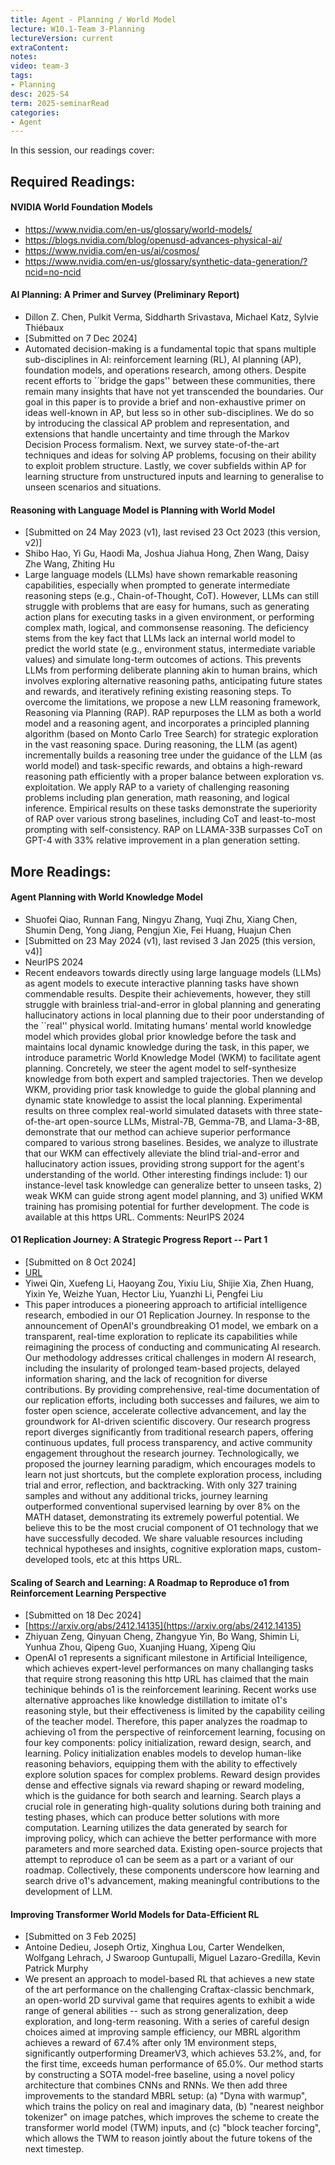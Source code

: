 ```yaml
---
title: Agent - Planning / World Model   
lecture: W10.1-Team 3-Planning
lectureVersion: current
extraContent: 
notes: 
video: team-3
tags:
- Planning
desc: 2025-S4
term: 2025-seminarRead
categories:
- Agent 
---
```



In this session, our readings cover: 

## Required Readings: 


#### NVIDIA World Foundation Models
+ https://www.nvidia.com/en-us/glossary/world-models/
+ https://blogs.nvidia.com/blog/openusd-advances-physical-ai/
+ https://www.nvidia.com/en-us/ai/cosmos/
+ https://www.nvidia.com/en-us/glossary/synthetic-data-generation/?ncid=no-ncid



#### AI Planning: A Primer and Survey (Preliminary Report)
+ Dillon Z. Chen, Pulkit Verma, Siddharth Srivastava, Michael Katz, Sylvie Thiébaux
+ [Submitted on 7 Dec 2024]
+ Automated decision-making is a fundamental topic that spans multiple sub-disciplines in AI: reinforcement learning (RL), AI planning (AP), foundation models, and operations research, among others. Despite recent efforts to ``bridge the gaps'' between these communities, there remain many insights that have not yet transcended the boundaries. Our goal in this paper is to provide a brief and non-exhaustive primer on ideas well-known in AP, but less so in other sub-disciplines. We do so by introducing the classical AP problem and representation, and extensions that handle uncertainty and time through the Markov Decision Process formalism. Next, we survey state-of-the-art techniques and ideas for solving AP problems, focusing on their ability to exploit problem structure. Lastly, we cover subfields within AP for learning structure from unstructured inputs and learning to generalise to unseen scenarios and situations.
  

#### Reasoning with Language Model is Planning with World Model
+ [Submitted on 24 May 2023 (v1), last revised 23 Oct 2023 (this version, v2)]
+ Shibo Hao, Yi Gu, Haodi Ma, Joshua Jiahua Hong, Zhen Wang, Daisy Zhe Wang, Zhiting Hu
+ Large language models (LLMs) have shown remarkable reasoning capabilities, especially when prompted to generate intermediate reasoning steps (e.g., Chain-of-Thought, CoT). However, LLMs can still struggle with problems that are easy for humans, such as generating action plans for executing tasks in a given environment, or performing complex math, logical, and commonsense reasoning. The deficiency stems from the key fact that LLMs lack an internal world model to predict the world state (e.g., environment status, intermediate variable values) and simulate long-term outcomes of actions. This prevents LLMs from performing deliberate planning akin to human brains, which involves exploring alternative reasoning paths, anticipating future states and rewards, and iteratively refining existing reasoning steps. To overcome the limitations, we propose a new LLM reasoning framework, Reasoning via Planning (RAP). RAP repurposes the LLM as both a world model and a reasoning agent, and incorporates a principled planning algorithm (based on Monto Carlo Tree Search) for strategic exploration in the vast reasoning space. During reasoning, the LLM (as agent) incrementally builds a reasoning tree under the guidance of the LLM (as world model) and task-specific rewards, and obtains a high-reward reasoning path efficiently with a proper balance between exploration vs. exploitation. We apply RAP to a variety of challenging reasoning problems including plan generation, math reasoning, and logical inference. Empirical results on these tasks demonstrate the superiority of RAP over various strong baselines, including CoT and least-to-most prompting with self-consistency. RAP on LLAMA-33B surpasses CoT on GPT-4 with 33% relative improvement in a plan generation setting.



## More Readings: 

#### Agent Planning with World Knowledge Model
+ Shuofei Qiao, Runnan Fang, Ningyu Zhang, Yuqi Zhu, Xiang Chen, Shumin Deng, Yong Jiang, Pengjun Xie, Fei Huang, Huajun Chen
+ [Submitted on 23 May 2024 (v1), last revised 3 Jan 2025 (this version, v4)]
+ NeurIPS 2024
+ Recent endeavors towards directly using large language models (LLMs) as agent models to execute interactive planning tasks have shown commendable results. Despite their achievements, however, they still struggle with brainless trial-and-error in global planning and generating hallucinatory actions in local planning due to their poor understanding of the ``real'' physical world. Imitating humans' mental world knowledge model which provides global prior knowledge before the task and maintains local dynamic knowledge during the task, in this paper, we introduce parametric World Knowledge Model (WKM) to facilitate agent planning. Concretely, we steer the agent model to self-synthesize knowledge from both expert and sampled trajectories. Then we develop WKM, providing prior task knowledge to guide the global planning and dynamic state knowledge to assist the local planning. Experimental results on three complex real-world simulated datasets with three state-of-the-art open-source LLMs, Mistral-7B, Gemma-7B, and Llama-3-8B, demonstrate that our method can achieve superior performance compared to various strong baselines. Besides, we analyze to illustrate that our WKM can effectively alleviate the blind trial-and-error and hallucinatory action issues, providing strong support for the agent's understanding of the world. Other interesting findings include: 1) our instance-level task knowledge can generalize better to unseen tasks, 2) weak WKM can guide strong agent model planning, and 3) unified WKM training has promising potential for further development. The code is available at this https URL.
Comments:	NeurIPS 2024


  

#### O1 Replication Journey: A Strategic Progress Report -- Part 1
+ [Submitted on 8 Oct 2024]
+ [URL](https://arxiv.org/abs/2410.18982?utm_source=substack&utm_medium=email)
+ Yiwei Qin, Xuefeng Li, Haoyang Zou, Yixiu Liu, Shijie Xia, Zhen Huang, Yixin Ye, Weizhe Yuan, Hector Liu, Yuanzhi Li, Pengfei Liu
+ This paper introduces a pioneering approach to artificial intelligence research, embodied in our O1 Replication Journey. In response to the announcement of OpenAI's groundbreaking O1 model, we embark on a transparent, real-time exploration to replicate its capabilities while reimagining the process of conducting and communicating AI research. Our methodology addresses critical challenges in modern AI research, including the insularity of prolonged team-based projects, delayed information sharing, and the lack of recognition for diverse contributions. By providing comprehensive, real-time documentation of our replication efforts, including both successes and failures, we aim to foster open science, accelerate collective advancement, and lay the groundwork for AI-driven scientific discovery. Our research progress report diverges significantly from traditional research papers, offering continuous updates, full process transparency, and active community engagement throughout the research journey. Technologically, we proposed the journey learning paradigm, which encourages models to learn not just shortcuts, but the complete exploration process, including trial and error, reflection, and backtracking. With only 327 training samples and without any additional tricks, journey learning outperformed conventional supervised learning by over 8\% on the MATH dataset, demonstrating its extremely powerful potential. We believe this to be the most crucial component of O1 technology that we have successfully decoded. We share valuable resources including technical hypotheses and insights, cognitive exploration maps, custom-developed tools, etc at this https URL.



#### Scaling of Search and Learning: A Roadmap to Reproduce o1 from Reinforcement Learning Perspective
+ [Submitted on 18 Dec 2024]
+ [https://arxiv.org/abs/2412.14135](https://arxiv.org/abs/2412.14135)
+ Zhiyuan Zeng, Qinyuan Cheng, Zhangyue Yin, Bo Wang, Shimin Li, Yunhua Zhou, Qipeng Guo, Xuanjing Huang, Xipeng Qiu
+ OpenAI o1 represents a significant milestone in Artificial Inteiligence, which achieves expert-level performances on many challanging tasks that require strong reasoning this http URL has claimed that the main techinique behinds o1 is the reinforcement learining. Recent works use alternative approaches like knowledge distillation to imitate o1's reasoning style, but their effectiveness is limited by the capability ceiling of the teacher model. Therefore, this paper analyzes the roadmap to achieving o1 from the perspective of reinforcement learning, focusing on four key components: policy initialization, reward design, search, and learning. Policy initialization enables models to develop human-like reasoning behaviors, equipping them with the ability to effectively explore solution spaces for complex problems. Reward design provides dense and effective signals via reward shaping or reward modeling, which is the guidance for both search and learning. Search plays a crucial role in generating high-quality solutions during both training and testing phases, which can produce better solutions with more computation. Learning utilizes the data generated by search for improving policy, which can achieve the better performance with more parameters and more searched data. Existing open-source projects that attempt to reproduce o1 can be seem as a part or a variant of our roadmap. Collectively, these components underscore how learning and search drive o1's advancement, making meaningful contributions to the development of LLM.


#### Improving Transformer World Models for Data-Efficient RL
+ [Submitted on 3 Feb 2025]
+ Antoine Dedieu, Joseph Ortiz, Xinghua Lou, Carter Wendelken, Wolfgang Lehrach, J Swaroop Guntupalli, Miguel Lazaro-Gredilla, Kevin Patrick Murphy
+ We present an approach to model-based RL that achieves a new state of the art performance on the challenging Craftax-classic benchmark, an open-world 2D survival game that requires agents to exhibit a wide range of general abilities -- such as strong generalization, deep exploration, and long-term reasoning. With a series of careful design choices aimed at improving sample efficiency, our MBRL algorithm achieves a reward of 67.4% after only 1M environment steps, significantly outperforming DreamerV3, which achieves 53.2%, and, for the first time, exceeds human performance of 65.0%. Our method starts by constructing a SOTA model-free baseline, using a novel policy architecture that combines CNNs and RNNs. We then add three improvements to the standard MBRL setup: (a) "Dyna with warmup", which trains the policy on real and imaginary data, (b) "nearest neighbor tokenizer" on image patches, which improves the scheme to create the transformer world model (TWM) inputs, and (c) "block teacher forcing", which allows the TWM to reason jointly about the future tokens of the next timestep.